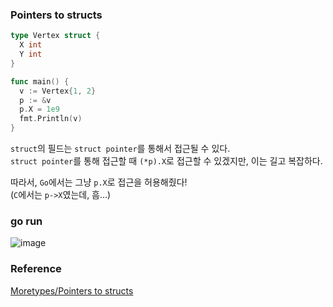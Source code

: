 ### Pointers to structs
```go
type Vertex struct {
  X int
  Y int
}

func main() {
  v := Vertex{1, 2}
  p := &v
  p.X = 1e9
  fmt.Println(v)
}
```
`struct`의 필드는 `struct pointer`를 통해서 접근될 수 있다.<br>
`struct pointer`를 통해 접근할 때 `(*p).X`로 접근할 수 있겠지만, 이는 길고 복잡하다.<br>

따라서, `Go`에서는 그냥 `p.X`로 접근을 허용해줬다!<br>
(`C`에서는 `p->X`였는데, 흠...)

### go run
![image](https://github.com/user-attachments/assets/fb2a3765-076a-4d60-82a0-3dec04922d9b)


### Reference
[Moretypes/Pointers to structs](https://go.dev/tour/moretypes/4)<br>
